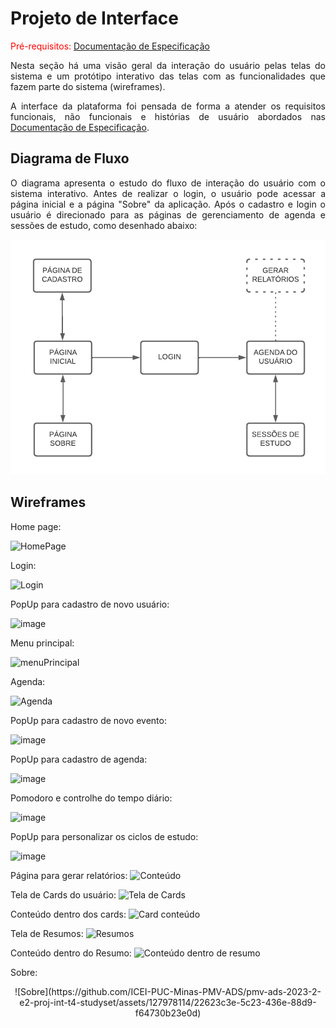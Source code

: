 
# Projeto de Interface

<span style="color:red">Pré-requisitos: <a href="2-Especificação do Projeto.md"> Documentação de Especificação</a></span>
<div align="justify">
 
Nesta seção há uma visão geral da interação do usuário pelas telas do sistema e um protótipo interativo das telas com as funcionalidades que fazem parte do sistema (wireframes).

A interface da plataforma foi pensada de forma a atender os requisitos funcionais, não funcionais e histórias de usuário abordados nas <a href="2-Especificação do Projeto.md"> Documentação de Especificação</a>.

</div>

## Diagrama de Fluxo

<div align="justify">
 
O diagrama apresenta o estudo do fluxo de interação do usuário com o sistema interativo. Antes de realizar o login, o usuário pode acessar a página inicial e a página "Sobre" da aplicação. Após o cadastro e login o usuário é direcionado para as páginas de gerenciamento de agenda e sessões de estudo, como desenhado abaixo:

</div>

<div align="center">
<img width= "600" src="img/diagrama_Fluxo.png">
</div>

## Wireframes


Home page:


 
![HomePage](https://github.com/ICEI-PUC-Minas-PMV-ADS/pmv-ads-2023-2-e2-proj-int-t4-studyset/assets/19398297/7dd85f1a-0d39-4f23-b1c6-d388ea2efa7b)




Login:
 
![Login](https://github.com/ICEI-PUC-Minas-PMV-ADS/pmv-ads-2023-2-e2-proj-int-t4-studyset/assets/129237541/604a01ad-d926-47c8-904f-ebce79733883)




PopUp para cadastro de novo usuário:
 
![image](https://github.com/ICEI-PUC-Minas-PMV-ADS/pmv-ads-2023-2-e2-proj-int-t4-studyset/assets/19398297/9b9d6371-0e8d-42a0-a38c-ac5be4287e89)



Menu principal:

![menuPrincipal](https://github.com/ICEI-PUC-Minas-PMV-ADS/pmv-ads-2023-2-e2-proj-int-t4-studyset/assets/129237541/9ade5965-7b6c-4a7f-a02b-f7e86413e345)

Agenda:

![Agenda](https://github.com/ICEI-PUC-Minas-PMV-ADS/pmv-ads-2023-2-e2-proj-int-t4-studyset/assets/129237541/99223d6b-2ca8-4856-8a7b-e0daf5c52dad)

PopUp para cadastro de novo evento:

![image](https://github.com/ICEI-PUC-Minas-PMV-ADS/pmv-ads-2023-2-e2-proj-int-t4-studyset/assets/19398297/12fd347f-e889-46c6-bf45-03c2945d8fe2)

PopUp para cadastro de agenda:

![image](https://github.com/ICEI-PUC-Minas-PMV-ADS/pmv-ads-2023-2-e2-proj-int-t4-studyset/assets/19398297/8b42dff2-d217-4f1f-a421-7c517ba5ad21)


Pomodoro e controlhe do tempo diário:

![image](https://github.com/ICEI-PUC-Minas-PMV-ADS/pmv-ads-2023-2-e2-proj-int-t4-studyset/assets/19398297/d8607fec-44cc-4811-be7b-3c7cbedd863f)


PopUp para personalizar os ciclos de estudo:

![image](https://github.com/ICEI-PUC-Minas-PMV-ADS/pmv-ads-2023-2-e2-proj-int-t4-studyset/assets/19398297/8563dd53-ffcf-4a1a-a488-f8dbc5416061)

Página para gerar relatórios:
![Conteúdo](https://github.com/ICEI-PUC-Minas-PMV-ADS/pmv-ads-2023-2-e2-proj-int-t4-studyset/assets/19398297/2e6a303a-bf43-4d61-b12e-24049bc2111e)

Tela de Cards do usuário:
![Tela de Cards](https://github.com/ICEI-PUC-Minas-PMV-ADS/pmv-ads-2023-2-e2-proj-int-t4-studyset/assets/127978114/ce3a3632-ff97-43e4-b459-57cab56ccdf6)

Conteúdo dentro dos cards:
![Card conteúdo](https://github.com/ICEI-PUC-Minas-PMV-ADS/pmv-ads-2023-2-e2-proj-int-t4-studyset/assets/127978114/6b718a0a-b5bb-4f37-ac83-31de1e61332f)

Tela de Resumos:
![Resumos](https://github.com/ICEI-PUC-Minas-PMV-ADS/pmv-ads-2023-2-e2-proj-int-t4-studyset/assets/127978114/733de206-22c3-44cc-b1df-d6b5555b68b1)

Conteúdo dentro do Resumo:
![Conteúdo dentro de resumo](https://github.com/ICEI-PUC-Minas-PMV-ADS/pmv-ads-2023-2-e2-proj-int-t4-studyset/assets/127978114/e387a4da-a737-4054-a659-75d1f2a12aea)

Sobre:
<div align="center">
![Sobre](https://github.com/ICEI-PUC-Minas-PMV-ADS/pmv-ads-2023-2-e2-proj-int-t4-studyset/assets/127978114/22623c3e-5c23-436e-88d9-f64730b23e0d)
</div>

